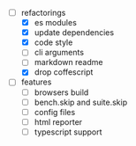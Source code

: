 - [ ] refactorings
  - [x] es modules
  - [x] update dependencies
  - [x] code style
  - [ ] cli arguments
  - [ ] markdown readme
  - [x] drop coffescript
- [ ] features
  - [ ] browsers build
  - [ ] bench.skip and suite.skip
  - [ ] config files
  - [ ] html reporter
  - [ ] typescript support
